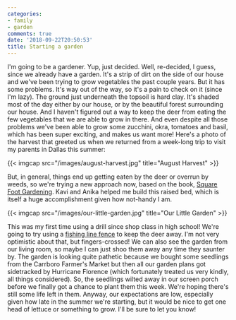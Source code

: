 ```yaml
---
categories:
- family
- garden
comments: true
date: '2018-09-22T20:50:53'
title: Starting a garden
---
```



I'm going to be a gardener. Yup, just decided. Well, re-decided, I guess, since we already have a
garden. It's a strip of dirt on the side of our house and we've been trying to grow vegetables the
past couple years. But it has some problems. It's way out of the way, so it's a pain to check on it
(since I'm lazy). The ground just underneath the topsoil is hard clay. It's shaded most of the day
either by our house, or by the beautiful forest surrounding our house. And I haven't figured out a
way to keep the deer from eating the few vegetables that we are able to grow in there. And even
despite all those problems we've been able to grow some zucchini, okra, tomatoes and basil, which
has been super exciting, and makes us want more! Here's a photo of the harvest that greeted us when
we returned from a week-long trip to visit my parents in Dallas this summer:

{{< imgcap src="/images/august-harvest.jpg" title="August Harvest" >}}

But, in general, things end up getting eaten by the deer or overrun by weeds, so we're trying a new
approach now, based on the book, [Square Foot Gardening](https://amzn.to/2NzBVSg). Kavi and Anika
helped me build this raised bed, which is itself a huge accomplishment given how not-handy I am.

{{< imgcap src="/images/our-little-garden.jpg" title="Our Little Garden" >}}

This was my first time using a drill since shop class in high school! We're going to try using a
[fishing line fence](http://vomitingchicken.com/deer-fencing-cheap-and-easy-and-effective/) to keep
the deer away. I'm not very optimistic about that, but fingers-crossed! We can also see the garden
from our living room, so maybe I can just shoo them away any time they saunter by. The garden is
looking quite pathetic because we bought some seedlings from the Carrboro Farmer's Market but then
all our garden plans got sidetracked by Hurricane Florence (which fortunately treated us very
kindly, all things considered). So, the seedlings wilted away in our screen porch before we finally
got a chance to plant them this week. We're hoping there's still some life left in them. Anyway, our
expectations are low, especially given how late in the summer we're starting, but it would be nice
to get one head of lettuce or something to grow. I'll be sure to let you know!
